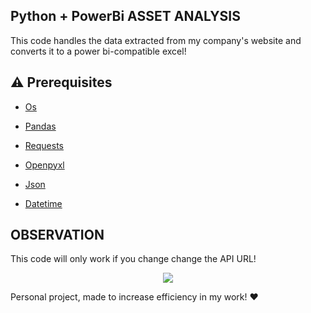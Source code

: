 ## Python + PowerBi ASSET ANALYSIS
This code handles the data extracted from my company's website and converts it to a power bi-compatible excel!

## :warning: Prerequisites

- [Os](https://docs.python.org/3/library/os.html)

- [Pandas](https://pandas.pydata.org/docs/)

- [Requests](https://docs.python-requests.org/en/latest/index.html)

- [Openpyxl](https://pypi.org/project/openpyexcel/#:~:text=The%20documentation%20is%20at%3A%20https%3A%2F%2Fopenpyxl.readthedocs.io%20installation%20methods%20code,Python%20library%20to%20read%2Fwrite%20Excel%202010%20xlsx%2Fxlsm%20files)

- [Json](https://docs.python.org/3/library/json.html)

- [Datetime](https://docs.python.org/3/library/datetime.html)

## OBSERVATION

This code will only work if you change change the API URL!

<p align="center">
    <img src="https://github.com/iagoapiai/Python-PowerBi-Asset-Analysis./assets/116030785/9119b296-58e3-4edb-aa45-83e6006e6a10">

Personal project, made to increase efficiency in my work! ❤️
